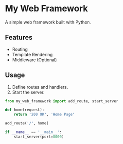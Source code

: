 # My Web Framework

A simple web framework built with Python.

## Features

- Routing
- Template Rendering
- Middleware (Optional)

## Usage

1. Define routes and handlers.
2. Start the server.

```python
from my_web_framework import add_route, start_server

def home(request):
    return '200 OK', 'Home Page'

add_route('/', home)

if __name__ == '__main__':
    start_server(port=8000)
